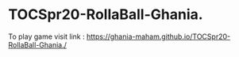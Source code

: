 # TOCSpr20-RollaBall-Ghania.
To play game visit link : https://ghania-maham.github.io/TOCSpr20-RollaBall-Ghania./
